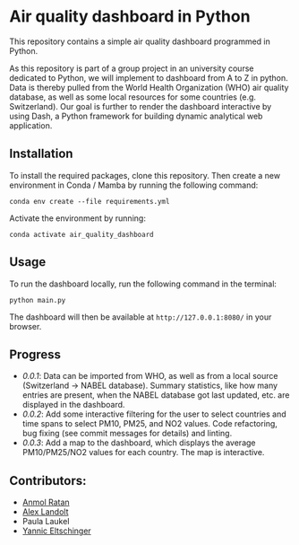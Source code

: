# Air quality dashboard in Python
This repository contains a simple air quality dashboard programmed in Python. 

As this repository is part of a group project in an university course dedicated to Python, we will implement to dashboard from A to Z in python. Data is thereby pulled from the World Health Organization (WHO) air quality database, as well as some local resources for some countries (e.g. Switzerland). Our goal is further to render the dashboard interactive by using Dash, a Python framework for building dynamic analytical web application. 

## Installation

To install the required packages, clone this repository. Then create a new environment in Conda / Mamba by running the following command: 
    
```
conda env create --file requirements.yml 
```

Activate the environment by running: 

```
conda activate air_quality_dashboard
```

## Usage

To run the dashboard locally, run the following command in the terminal: 

```
python main.py
```

The dashboard will then be available at `http://127.0.0.1:8080/` in your browser.

## Progress
- *0.0.1*: Data can be imported from WHO, as well as from a local source (Switzerland -> NABEL database). Summary statistics, like how many entries are present, when the NABEL database got last updated, etc. are displayed in the dashboard.
- *0.0.2*: Add some interactive filtering for the user to select countries and time spans to select PM10, PM25, and NO2 values. Code refactoring, bug fixing (see commit messages for details) and linting.
- *0.0.3*: Add a map to the dashboard, which displays the average PM10/PM25/NO2 values for each country. The map is interactive. 
  
## Contributors: 
- [Anmol Ratan](https://www.linkedin.com/in/anmol-ratan-8a801b166/)
- [Alex Landolt](https://github.com/alandolt/)
- Paula Laukel
- [Yannic Eltschinger](https://www.linkedin.com/in/yannic-eltschinger-798175221/)

